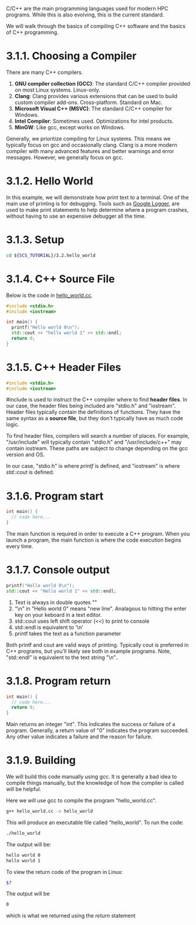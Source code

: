 C/C++ are the main programming languages used for modern HPC programs. While
this is also evolving, this is the current standard.

We will walk through the basics of compiling C++ software and the basics
of C++ programming.

# 3.1.1. Choosing a Compiler

There are many C++ compilers.
1. **GNU compiler collection (GCC)**: The standard C/C++ compiler provided
on most Linux systems. Linux-only.
2. **Clang**: Clang provides various extensions that can be used to build
custom compiler add-ons. Cross-platform. Standard on Mac.
3. **Microsoft Visual C++ (MSVC)**: The standard C/C++ compiler for Windows.
4. **Intel Compiler**: Sometimes used. Optimizations for intel products.
5. **MinGW**: Like gcc, except works on Windows.

Generally, we prioritize compiling for Linux systems. This means we typically
focus on gcc and occasionally clang. Clang is a more modern compiler with
many advanced features and better warnings and error messages. However,
we generally focus on gcc.

# 3.1.2. Hello World

In this example, we will demonstrate how print text to a terminal. One of the
main use of printing is for debugging. Tools such as [Google
Logger](https://github.com/google/glog), are used to make print statements to
help determine where a program crashes, without having to use an expensive
debugger all the time.

# 3.1.3. Setup

```bash
cd ${SCS_TUTORIAL}/3.2.hello_world
```

# 3.1.4. C++ Source File

Below is the code in [hello_world.cc](https://github.com/scs-lab/scs-tutorial/blob/main/3.1.hello_world/hello_world.cc).
```cpp
#include <stdio.h>
#include <iostream>

int main() {
  printf("Hello world 0\n");
  std::cout << "hello world 1" << std::endl;
  return 0;
}
```

# 3.1.5. C++ Header Files

```cpp
#include <stdio.h>
#include <iostream>
```

\#include is used to instruct the C++ compiler where to find **header files**.
In our case, the header files being included are "stdio.h" and "iostream".
Header files typically contain the definitions of functions. They have the same
syntax as a **source file**, but they don't typically have as much code logic.

To find header files, compilers will search a number of places. For example, "/usr/include" will typically contain "stdio.h" and "/usr/include/c++" may contain iostream. These paths are subject to change depending on the gcc version and OS.

In our case, "stdio.h" is where *printf* is defined, and "iostream" is where
*std::cout* is defined.

# 3.1.6. Program start

```cpp
int main() {
  // code here...
}
```

The main function is required in order to execute a C++ program. When you
launch a program, the main function is where the code execution begins every
time.

# 3.1.7. Console output
```cpp
printf("Hello world 0\n");
std::cout << "Hello world 1" << std::endl;
```

1. Text is always in double quotes ""
2. "\n" in "Hello world 0" means "new line". Analagous to hitting the enter key on your keboard in a text editor.
3. std::cout uses left shift operator (<<) to print to console
4. std::endl is equivalent to '\n'
3. printf takes the text as a function parameter

Both printf and cout are valid ways of printing. Typically cout is preferred
in C++ programs, but you'll likely see both in example programs. Note,
"std::endl" is equivalent to the text string "\n"..

# 3.1.8. Program return

```cpp
int main() {
  // code here...
  return 0;
}
```

Main returns an integer "int". This indicates the success or failure of
a program. Generally, a return value of "0" indicates the program succeeded.
Any other value indicates a failure and the reason for failure.

# 3.1.9. Building

We will build this code manually using gcc.  It is generally a bad idea to
compile things manually, but the knowledge of how the compiler is called will be
helpful.

Here we will use gcc to compile the program "hello_world.cc".
```bash
g++ hello_world.cc -o hello_world
```

This will produce an executable file called "hello_world". To run the
code:
```bash
./hello_world
```

The output will be:
```bash
hello world 0
hello world 1
```

To view the return code of the program in Linux:
```bash
$?
```

The output will be
```bash
0
```
which is what we returned using the *return* statement
